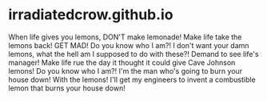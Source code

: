 # irradiatedcrow.github.io
When life gives you lemons, DON'T make lemonade!
Make life take the lemons back!
GET MAD!
Do you know who I am?!
I don't want your damn lemons, what the hell am I supposed to do with these?!
Demand to see life's manager!
Make life rue the day it thought it could give Cave Johnson lemons!
Do you know who I am?!
I'm the man who's going to burn your house down!
With the lemons!
I'll get my engineers to invent a combustible lemon that burns your house down!
